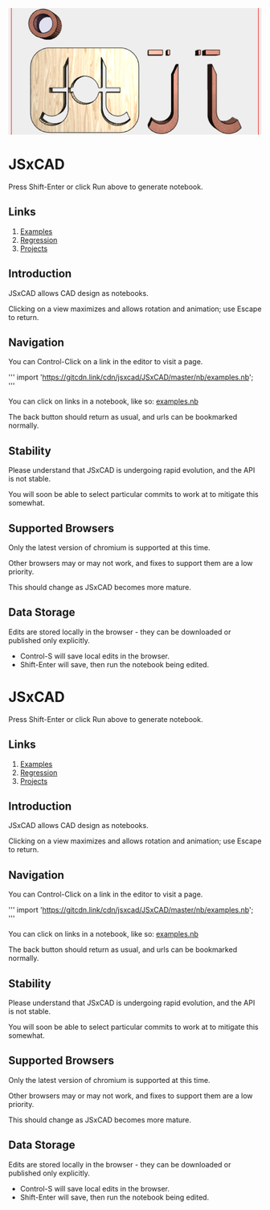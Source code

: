 ![Image](start.md.1.png)

# JSxCAD

Press Shift-Enter or click Run above to generate notebook.

## Links

1. [Examples](#JSxCAD@https://gitcdn.link/cdn/jsxcad/JSxCAD/master/nb/examples.nb)
1. [Regression](#JSxCAD@https://gitcdn.link/cdn/jsxcad/JSxCAD/master/nb/regression.nb)
1. [Projects](#JSxCAD@https://gitcdn.link/cdn/jsxcad/JSxCAD/master/nb/projects/index.nb)

## Introduction

JSxCAD allows CAD design as notebooks.

Clicking on a view maximizes and allows rotation and animation; use Escape to return.

## Navigation

You can Control-Click on a link in the editor to visit a page.

'''
import 'https://gitcdn.link/cdn/jsxcad/JSxCAD/master/nb/examples.nb';
'''

You can click on links in a notebook, like so: [examples.nb](#JSxCAD@https://gitcdn.link/cdn/jsxcad/JSxCAD/master/nb/examples.nb)

The back button should return as usual, and urls can be bookmarked normally.

## Stability

Please understand that JSxCAD is undergoing rapid evolution, and the API is not stable.

You will soon be able to select particular commits to work at to mitigate this somewhat.

## Supported Browsers

Only the latest version of chromium is supported at this time.

Other browsers may or may not work, and fixes to support them are a low priority.

This should change as JSxCAD becomes more mature.

## Data Storage

Edits are stored locally in the browser - they can be downloaded or published only explicitly.

* Control-S will save local edits in the browser.
* Shift-Enter will save, then run the notebook being edited.


# JSxCAD

Press Shift-Enter or click Run above to generate notebook.

## Links

1. [Examples](#JSxCAD@https://gitcdn.link/cdn/jsxcad/JSxCAD/master/nb/examples.nb)
1. [Regression](#JSxCAD@https://gitcdn.link/cdn/jsxcad/JSxCAD/master/nb/regression.nb)
1. [Projects](#JSxCAD@https://gitcdn.link/cdn/jsxcad/JSxCAD/master/nb/projects/index.nb)

## Introduction

JSxCAD allows CAD design as notebooks.

Clicking on a view maximizes and allows rotation and animation; use Escape to return.

## Navigation

You can Control-Click on a link in the editor to visit a page.

'''
import 'https://gitcdn.link/cdn/jsxcad/JSxCAD/master/nb/examples.nb';
'''

You can click on links in a notebook, like so: [examples.nb](#JSxCAD@https://gitcdn.link/cdn/jsxcad/JSxCAD/master/nb/examples.nb)

The back button should return as usual, and urls can be bookmarked normally.

## Stability

Please understand that JSxCAD is undergoing rapid evolution, and the API is not stable.

You will soon be able to select particular commits to work at to mitigate this somewhat.

## Supported Browsers

Only the latest version of chromium is supported at this time.

Other browsers may or may not work, and fixes to support them are a low priority.

This should change as JSxCAD becomes more mature.

## Data Storage

Edits are stored locally in the browser - they can be downloaded or published only explicitly.

* Control-S will save local edits in the browser.
* Shift-Enter will save, then run the notebook being edited.
